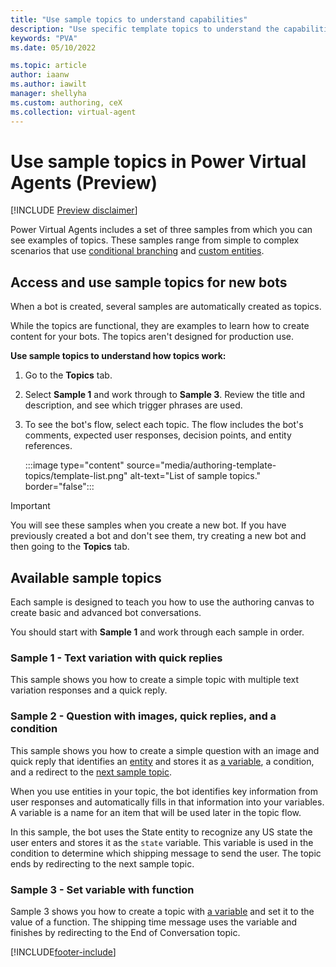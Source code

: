 ```yaml
---
title: "Use sample topics to understand capabilities"
description: "Use specific template topics to understand the capabilities when authoring topics for use in Power Virtual Agents bots."
keywords: "PVA"
ms.date: 05/10/2022

ms.topic: article
author: iaanw
ms.author: iawilt
manager: shellyha
ms.custom: authoring, ceX
ms.collection: virtual-agent
---
```


# Use sample topics in Power Virtual Agents (Preview)

[!INCLUDE [Preview disclaimer](../includes/public-preview-disclaimer.md)]

Power Virtual Agents includes a set of three samples from which you can see examples of topics. These samples range from simple to complex scenarios that use [conditional branching](authoring-create-edit-topics.md) and [custom entities](advanced-entities-slot-filling.md).

## Access and use sample topics for new bots

When a bot is created, several samples are automatically created as topics.

While the topics are functional, they are examples to learn how to create content for your bots. The topics aren't designed for production use.

**Use sample topics to understand how topics work:**

1. Go to the **Topics** tab.

1. Select **Sample 1** and work through to **Sample 3**. Review the title and description, and see which trigger phrases are used.  

1. To see the bot's flow, select each topic. The flow includes the bot's comments, expected user responses, decision points, and entity references.

   :::image type="content" source="media/authoring-template-topics/template-list.png" alt-text="List of sample topics." border="false":::

> [!IMPORTANT]
> You will see these samples when you create a new bot. If you have previously created a bot and don't see them, try creating a new bot and then going to the **Topics** tab.

## Available sample topics

Each sample is designed to teach you how to use the authoring canvas to create basic and advanced bot conversations.

You should start with **Sample 1** and work through each sample in order.

### Sample 1 - Text variation with quick replies

This sample shows you how to create a simple topic with multiple text variation responses and a quick reply.

### Sample 2 - Question with images, quick replies, and a condition

This sample shows you how to create a simple question with an image and quick reply that identifies an [entity](advanced-entities-slot-filling.md) and stores it as [a variable](authoring-variables.md), a condition, and a redirect to the [next sample topic](#sample-3---set-variable-with-function).

When you use entities in your topic, the bot identifies key information from user responses and automatically fills in that information into your variables. A variable is a name for an item that will be used later in the topic flow.

In this sample, the bot uses the State entity to recognize any US state the user enters and stores it as the `state` variable. This variable is used in the condition to determine which shipping message to send the user. The topic ends by redirecting to the next sample topic.

### Sample 3 - Set variable with function

Sample 3 shows you how to create a topic with [a variable](authoring-variables.md) and set it to the value of a function. The shipping time message uses the variable and finishes by redirecting to the End of Conversation topic.

[!INCLUDE[footer-include](includes/footer-banner.md)]
